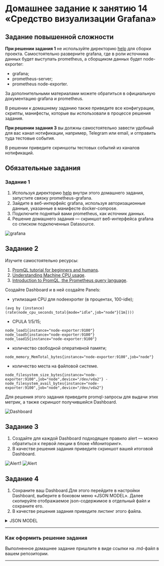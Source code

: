 # Домашнее задание к занятию 14 «Средство визуализации Grafana»

## Задание повышенной сложности

**При решении задания 1** не используйте директорию [help](./help) для сборки проекта. Самостоятельно разверните grafana, где в роли источника данных будет выступать prometheus, а сборщиком данных будет node-exporter:

- grafana;
- prometheus-server;
- prometheus node-exporter.

За дополнительными материалами можете обратиться в официальную документацию grafana и prometheus.

В решении к домашнему заданию также приведите все конфигурации, скрипты, манифесты, которые вы 
использовали в процессе решения задания.

**При решении задания 3** вы должны самостоятельно завести удобный для вас канал нотификации, например, Telegram или email, и отправить туда тестовые события.

В решении приведите скриншоты тестовых событий из каналов нотификаций.

## Обязательные задания

### Задание 1

1. Используя директорию [help](./help) внутри этого домашнего задания, запустите связку prometheus-grafana.
1. Зайдите в веб-интерфейс grafana, используя авторизационные данные, указанные в манифесте docker-compose.
1. Подключите поднятый вами prometheus, как источник данных.
1. Решение домашнего задания — скриншот веб-интерфейса grafana со списком подключенных Datasource.

![grafana](https://github.com/Midzaru2011/mnt-homeworks/assets/102572340/9fbaa996-91fe-4920-88e7-9f00460a9551)


## Задание 2

Изучите самостоятельно ресурсы:

1. [PromQL tutorial for beginners and humans](https://valyala.medium.com/promql-tutorial-for-beginners-9ab455142085).
1. [Understanding Machine CPU usage](https://www.robustperception.io/understanding-machine-cpu-usage).
1. [Introduction to PromQL, the Prometheus query language](https://grafana.com/blog/2020/02/04/introduction-to-promql-the-prometheus-query-language/).

Создайте Dashboard и в ней создайте Panels:

- утилизация CPU для nodeexporter (в процентах, 100-idle);
```
(avg by (instance) (rate(node_cpu_seconds_total{mode="idle",job="node"}[1m])))
```
- CPULA 1/5/15;
```
node_load1{instance="node-exporter:9100"}
node_load5{instance="node-exporter:9100"}
node_load15{instance="node-exporter:9100"}
```
- количество свободной оперативной памяти;

```
node_memory_MemTotal_bytes{instance="node-exporter:9100",job="node"}
```
- количество места на файловой системе.
```
node_filesystem_size_bytes{instance="node-exporter:9100",job="node",device="/dev/vda2"} - node_filesystem_avail_bytes{instance="node-exporter:9100",job="node",device="/dev/vda2"}
```

Для решения этого задания приведите promql-запросы для выдачи этих метрик, а также скриншот получившейся Dashboard.

![Dashboard](https://github.com/Midzaru2011/mnt-homeworks/assets/102572340/56513c1f-1532-4a32-a428-58b7b35313af)


## Задание 3

1. Создайте для каждой Dashboard подходящее правило alert — можно обратиться к первой лекции в блоке «Мониторинг».
1. В качестве решения задания приведите скриншот вашей итоговой Dashboard.

![Alert1](https://github.com/Midzaru2011/mnt-homeworks/assets/102572340/9a859ac4-605a-4916-840d-408e9186ee67)
![Alert](https://github.com/Midzaru2011/mnt-homeworks/assets/102572340/dd37fd7b-0d53-42be-9cef-3ffd1991f208)



## Задание 4

1. Сохраните ваш Dashboard.Для этого перейдите в настройки Dashboard, выберите в боковом меню «JSON MODEL». Далее скопируйте отображаемое json-содержимое в отдельный файл и сохраните его.
1. В качестве решения задания приведите листинг этого файла.

<details>
  <summary>JSON MODEL</summary>
  
```shell
{
  "annotations": {
    "list": [
      {
        "builtIn": 1,
        "datasource": {
          "type": "datasource",
          "uid": "grafana"
        },
        "enable": true,
        "hide": true,
        "iconColor": "rgba(0, 211, 255, 1)",
        "name": "Annotations & Alerts",
        "type": "dashboard"
      }
    ]
  },
  "editable": true,
  "fiscalYearStartMonth": 0,
  "graphTooltip": 0,
  "id": 3,
  "links": [],
  "liveNow": false,
  "panels": [
    {
      "alert": {
        "alertRuleTags": {},
        "conditions": [
          {
            "evaluator": {
              "params": [
                0.6
              ],
              "type": "gt"
            },
            "operator": {
              "type": "and"
            },
            "query": {
              "params": [
                "A",
                "5m",
                "now"
              ]
            },
            "reducer": {
              "params": [],
              "type": "avg"
            },
            "type": "query"
          }
        ],
        "executionErrorState": "alerting",
        "for": "5m",
        "frequency": "1m",
        "handler": 1,
        "name": "Panel Title alert",
        "noDataState": "no_data",
        "notifications": []
      },
      "datasource": {
        "type": "prometheus",
        "uid": "b9b72a4c-5dd3-42a0-a7b1-2f821d436f28"
      },
      "fieldConfig": {
        "defaults": {
          "color": {
            "mode": "palette-classic"
          },
          "custom": {
            "axisBorderShow": false,
            "axisCenteredZero": false,
            "axisColorMode": "text",
            "axisLabel": "",
            "axisPlacement": "auto",
            "barAlignment": 0,
            "drawStyle": "line",
            "fillOpacity": 10,
            "gradientMode": "none",
            "hideFrom": {
              "legend": false,
              "tooltip": false,
              "viz": false
            },
            "insertNulls": false,
            "lineInterpolation": "linear",
            "lineWidth": 1,
            "pointSize": 5,
            "scaleDistribution": {
              "type": "linear"
            },
            "showPoints": "never",
            "spanNulls": false,
            "stacking": {
              "group": "A",
              "mode": "none"
            },
            "thresholdsStyle": {
              "mode": "line+area"
            }
          },
          "mappings": [],
          "thresholds": {
            "mode": "absolute",
            "steps": [
              {
                "color": "transparent"
              },
              {
                "color": "red",
                "value": 0.6
              }
            ]
          },
          "unit": "percent"
        },
        "overrides": []
      },
      "gridPos": {
        "h": 8,
        "w": 12,
        "x": 0,
        "y": 0
      },
      "id": 4,
      "options": {
        "legend": {
          "calcs": [],
          "displayMode": "list",
          "placement": "right",
          "showLegend": true
        },
        "tooltip": {
          "mode": "multi",
          "sort": "none"
        }
      },
      "pluginVersion": "10.2.2",
      "targets": [
        {
          "datasource": {
            "type": "prometheus",
            "uid": "b9b72a4c-5dd3-42a0-a7b1-2f821d436f28"
          },
          "editorMode": "code",
          "expr": "(avg by (instance) (rate(node_cpu_seconds_total{mode=\"idle\",job=\"node\"}[1m])))",
          "interval": "",
          "legendFormat": "__auto",
          "range": true,
          "refId": "A"
        }
      ],
      "title": "Утилизация CPU для node-exporter",
      "type": "timeseries"
    },
    {
      "alert": {
        "alertRuleTags": {},
        "conditions": [
          {
            "evaluator": {
              "params": [
                35
              ],
              "type": "gt"
            },
            "operator": {
              "type": "and"
            },
            "query": {
              "params": [
                "A",
                "5m",
                "now"
              ]
            },
            "reducer": {
              "params": [],
              "type": "avg"
            },
            "type": "query"
          }
        ],
        "executionErrorState": "alerting",
        "for": "5m",
        "frequency": "1m",
        "handler": 1,
        "name": "Panel Title alert",
        "noDataState": "no_data",
        "notifications": []
      },
      "datasource": {
        "type": "prometheus",
        "uid": "b9b72a4c-5dd3-42a0-a7b1-2f821d436f28"
      },
      "fieldConfig": {
        "defaults": {
          "color": {
            "mode": "palette-classic"
          },
          "custom": {
            "axisBorderShow": false,
            "axisCenteredZero": false,
            "axisColorMode": "text",
            "axisLabel": "",
            "axisPlacement": "auto",
            "barAlignment": 0,
            "drawStyle": "line",
            "fillOpacity": 10,
            "gradientMode": "none",
            "hideFrom": {
              "legend": false,
              "tooltip": false,
              "viz": false
            },
            "insertNulls": false,
            "lineInterpolation": "linear",
            "lineWidth": 1,
            "pointSize": 5,
            "scaleDistribution": {
              "type": "linear"
            },
            "showPoints": "never",
            "spanNulls": false,
            "stacking": {
              "group": "A",
              "mode": "none"
            },
            "thresholdsStyle": {
              "mode": "line+area"
            }
          },
          "mappings": [],
          "thresholds": {
            "mode": "absolute",
            "steps": [
              {
                "color": "transparent"
              },
              {
                "color": "red",
                "value": 35
              }
            ]
          },
          "unit": "bytes"
        },
        "overrides": []
      },
      "gridPos": {
        "h": 8,
        "w": 12,
        "x": 12,
        "y": 0
      },
      "id": 6,
      "options": {
        "legend": {
          "calcs": [],
          "displayMode": "list",
          "placement": "right",
          "showLegend": true
        },
        "tooltip": {
          "mode": "multi",
          "sort": "none"
        }
      },
      "pluginVersion": "10.2.2",
      "targets": [
        {
          "datasource": {
            "type": "prometheus",
            "uid": "b9b72a4c-5dd3-42a0-a7b1-2f821d436f28"
          },
          "editorMode": "code",
          "expr": "node_memory_MemTotal_bytes{instance=\"node-exporter:9100\",job=\"node\"}",
          "interval": "",
          "legendFormat": "Free RAM",
          "range": true,
          "refId": "A"
        }
      ],
      "title": "Free RAM ",
      "type": "timeseries"
    },
    {
      "alert": {
        "alertRuleTags": {},
        "conditions": [
          {
            "evaluator": {
              "params": [
                101
              ],
              "type": "gt"
            },
            "operator": {
              "type": "and"
            },
            "query": {
              "params": [
                "A",
                "5m",
                "now"
              ]
            },
            "reducer": {
              "params": [],
              "type": "avg"
            },
            "type": "query"
          }
        ],
        "executionErrorState": "alerting",
        "for": "5m",
        "frequency": "1m",
        "handler": 1,
        "name": "Panel Title alert",
        "noDataState": "no_data",
        "notifications": []
      },
      "datasource": {
        "type": "prometheus",
        "uid": "b9b72a4c-5dd3-42a0-a7b1-2f821d436f28"
      },
      "fieldConfig": {
        "defaults": {
          "color": {
            "mode": "palette-classic"
          },
          "custom": {
            "axisBorderShow": false,
            "axisCenteredZero": false,
            "axisColorMode": "text",
            "axisLabel": "",
            "axisPlacement": "auto",
            "barAlignment": 0,
            "drawStyle": "line",
            "fillOpacity": 10,
            "gradientMode": "none",
            "hideFrom": {
              "legend": false,
              "tooltip": false,
              "viz": false
            },
            "insertNulls": false,
            "lineInterpolation": "linear",
            "lineWidth": 1,
            "pointSize": 5,
            "scaleDistribution": {
              "type": "linear"
            },
            "showPoints": "never",
            "spanNulls": false,
            "stacking": {
              "group": "A",
              "mode": "none"
            },
            "thresholdsStyle": {
              "mode": "line+area"
            }
          },
          "mappings": [],
          "thresholds": {
            "mode": "absolute",
            "steps": [
              {
                "color": "transparent"
              },
              {
                "color": "red",
                "value": 101
              }
            ]
          },
          "unit": "percent"
        },
        "overrides": []
      },
      "gridPos": {
        "h": 8,
        "w": 12,
        "x": 0,
        "y": 8
      },
      "id": 2,
      "options": {
        "legend": {
          "calcs": [],
          "displayMode": "list",
          "placement": "right",
          "showLegend": true
        },
        "tooltip": {
          "mode": "multi",
          "sort": "none"
        }
      },
      "pluginVersion": "10.2.2",
      "targets": [
        {
          "datasource": {
            "type": "prometheus",
            "uid": "b9b72a4c-5dd3-42a0-a7b1-2f821d436f28"
          },
          "editorMode": "code",
          "expr": "node_load1{instance=\"node-exporter:9100\"}",
          "interval": "",
          "legendFormat": "средняя загрузка 1",
          "range": true,
          "refId": "A"
        },
        {
          "datasource": {
            "type": "prometheus",
            "uid": "b9b72a4c-5dd3-42a0-a7b1-2f821d436f28"
          },
          "editorMode": "code",
          "expr": "node_load5{instance=\"node-exporter:9100\"}",
          "hide": false,
          "instant": false,
          "legendFormat": "средняя загрузка 5",
          "range": true,
          "refId": "B"
        },
        {
          "datasource": {
            "type": "prometheus",
            "uid": "b9b72a4c-5dd3-42a0-a7b1-2f821d436f28"
          },
          "editorMode": "code",
          "expr": "node_load15{instance=\"node-exporter:9100\"}",
          "hide": false,
          "instant": false,
          "legendFormat": "средняя загрузка 15",
          "range": true,
          "refId": "C"
        }
      ],
      "title": "CPULA 1/5/15",
      "type": "timeseries"
    },
    {
      "alert": {
        "alertRuleTags": {},
        "conditions": [
          {
            "evaluator": {
              "params": [
                1355
              ],
              "type": "gt"
            },
            "operator": {
              "type": "and"
            },
            "query": {
              "params": [
                "A",
                "5m",
                "now"
              ]
            },
            "reducer": {
              "params": [],
              "type": "avg"
            },
            "type": "query"
          }
        ],
        "executionErrorState": "alerting",
        "for": "5m",
        "frequency": "1m",
        "handler": 1,
        "name": "Panel Title alert",
        "noDataState": "no_data",
        "notifications": []
      },
      "datasource": {
        "type": "prometheus",
        "uid": "b9b72a4c-5dd3-42a0-a7b1-2f821d436f28"
      },
      "fieldConfig": {
        "defaults": {
          "color": {
            "mode": "palette-classic"
          },
          "custom": {
            "axisBorderShow": true,
            "axisCenteredZero": false,
            "axisColorMode": "text",
            "axisLabel": "",
            "axisPlacement": "auto",
            "barAlignment": 0,
            "drawStyle": "bars",
            "fillOpacity": 10,
            "gradientMode": "opacity",
            "hideFrom": {
              "legend": false,
              "tooltip": false,
              "viz": false
            },
            "insertNulls": false,
            "lineInterpolation": "linear",
            "lineWidth": 1,
            "pointSize": 5,
            "scaleDistribution": {
              "type": "linear"
            },
            "showPoints": "never",
            "spanNulls": false,
            "stacking": {
              "group": "A",
              "mode": "none"
            },
            "thresholdsStyle": {
              "mode": "line+area"
            }
          },
          "mappings": [],
          "thresholds": {
            "mode": "absolute",
            "steps": [
              {
                "color": "yellow"
              },
              {
                "color": "red",
                "value": 1354.9966
              }
            ]
          },
          "unit": "bytes"
        },
        "overrides": []
      },
      "gridPos": {
        "h": 8,
        "w": 12,
        "x": 12,
        "y": 8
      },
      "id": 8,
      "options": {
        "legend": {
          "calcs": [
            "last"
          ],
          "displayMode": "list",
          "placement": "right",
          "showLegend": true
        },
        "timezone": [
          "browser"
        ],
        "tooltip": {
          "mode": "single",
          "sort": "none"
        }
      },
      "pluginVersion": "10.2.2",
      "targets": [
        {
          "datasource": {
            "type": "prometheus",
            "uid": "b9b72a4c-5dd3-42a0-a7b1-2f821d436f28"
          },
          "editorMode": "code",
          "expr": "node_filesystem_size_bytes{instance=\"node-exporter:9100\",job=\"node\",device=\"/dev/vda2\"} - node_filesystem_avail_bytes{instance=\"node-exporter:9100\",job=\"node\",device=\"/dev/vda2\"}",
          "interval": "",
          "legendFormat": "Used HDD",
          "range": true,
          "refId": "A"
        }
      ],
      "title": "Количество используемого места ",
      "transparent": true,
      "type": "timeseries"
    }
  ],
  "refresh": "",
  "schemaVersion": 38,
  "tags": [],
  "templating": {
    "list": []
  },
  "time": {
    "from": "now-30m",
    "to": "now"
  },
  "timepicker": {},
  "timezone": "",
  "title": "New dashboard Copy",
  "uid": "gcVc6CiSz",
  "version": 7,
  "weekStart": ""
}
```

</details>

---

### Как оформить решение задания

Выполненное домашнее задание пришлите в виде ссылки на .md-файл в вашем репозитории.

---
